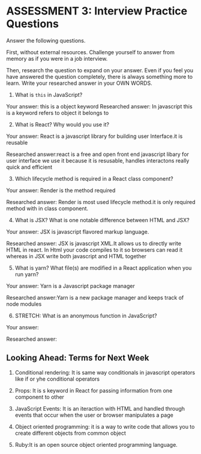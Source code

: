 # ASSESSMENT 3: Interview Practice Questions

Answer the following questions.

First, without external resources. Challenge yourself to answer from memory as if you were in a job interview.

Then, research the question to expand on your answer. Even if you feel you have answered the question completely, there is always something more to learn. Write your researched answer in your OWN WORDS.


1. What is `this` in JavaScript?

  Your answer: this is a object keyword 
  Researched answer: In javascript this is a keyword refers to object it belongs to



2. What is React? Why would you use it?

  Your answer: React is a javascript library for building user Interface.it is reusable

  Researched answer:react is a free and open front end javascript libary for user interface
  we use it because it is resusable, handles interactons really quick and efficient


3. Which lifecycle method is required in a React class component?

  Your answer: Render is the method required 

  Researched answer: Render is most used lifecycle method.it is only required method with in class component.




4. What is JSX? What is one notable difference between HTML and JSX?

  Your answer: JSX is javascript flavored markup language. 

  Researched answer: JSX is javascript XML.It allows us to directly write HTML in react.
  In Html your code compiles to it so browsers can read it whereas in JSX write both javascript and HTML together
  





5. What is yarn? What file(s) are modified in a React application when you run yarn?

  Your answer: Yarn is a Javascript package manager 

  Researched answer:Yarn is a new package manager and keeps track of node modules



6. STRETCH: What is an anonymous function in JavaScript?

  Your answer:

  Researched answer:


## Looking Ahead: Terms for Next Week

1. Conditional rendering: It is same way conditionals in javascript operators like if or yhe conditional operators 

2. Props: It is s keyword in React for passing information from one component to other

3. JavaScript Events: It is an iteraction with HTML and handled through events that occur when the user or browser manipulates a page 


4. Object oriented programming: it is a way to write code that allows you to create different objects from common object


5. Ruby:It is an open source object oriented programming language.
